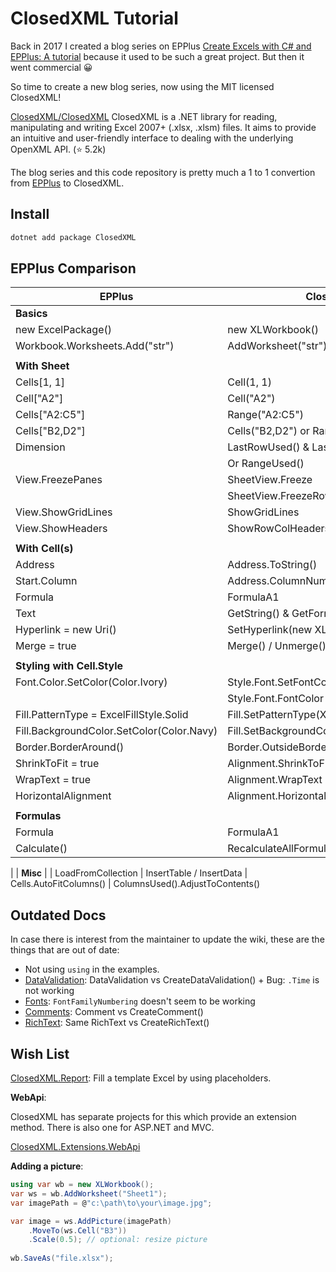 ClosedXML Tutorial
==================

Back in 2017 I created a blog series on EPPlus
[Create Excels with C# and EPPlus: A tutorial](https://itenium.be/blog/dotnet/create-xlsx-excel-with-epplus-csharp/)
because it used to be such a great project. But then it went commercial 😀

So time to create a new blog series, now using the MIT licensed ClosedXML!

[ClosedXML/ClosedXML](https://github.com/ClosedXML/ClosedXML) ClosedXML is a .NET library for reading, manipulating and writing Excel 2007+ (.xlsx, .xlsm) files. It aims to provide an intuitive and user-friendly interface to dealing with the underlying OpenXML API. (⭐ 5.2k)

The blog series and this code repository is pretty much a
1 to 1 convertion from [EPPlus](https://github.com/itenium-be/EPPlusTutorial)
to ClosedXML.


## Install

```sh
dotnet add package ClosedXML
```


EPPlus Comparison
-----------------

| EPPlus                           | ClosedXML                     |
|----------------------------------|-------------------------------|
| **Basics**
| new ExcelPackage()               | new XLWorkbook()
| Workbook.Worksheets.Add("str")   | AddWorksheet("str")
|                                  |
| **With Sheet**                   |
| Cells[1, 1]                      | Cell(1, 1)
| Cell["A2"]                       | Cell("A2")
| Cells["A2:C5"]                   | Range("A2:C5")
| Cells["B2,D2"]                   | Cells("B2,D2") or Ranges("B2,D2")
| Dimension                        | LastRowUsed() & LastColumnUsed()
|                                  | Or RangeUsed()
| View.FreezePanes                 | SheetView.Freeze
|                                  | SheetView.FreezeRows & FreezeColumns
| View.ShowGridLines               | ShowGridLines
| View.ShowHeaders                 | ShowRowColHeaders
|                                  |
| **With Cell(s)**
| Address                          | Address.ToString()
| Start.Column                     | Address.ColumnNumber
| Formula                          | FormulaA1
| Text                             | GetString() & GetFormattedString()
| Hyperlink = new Uri()            | SetHyperlink(new XLHyperlink())
| Merge = true                     | Merge() / Unmerge()
|                                  |
| **Styling with Cell.Style**
| Font.Color.SetColor(Color.Ivory)          | Style.Font.SetFontColor(XLColor.Ivory)
|                                           | Style.Font.FontColor = XLColor.Ivory
| Fill.PatternType = ExcelFillStyle.Solid   | Fill.SetPatternType(XLFillPatternValues.Solid)
| Fill.BackgroundColor.SetColor(Color.Navy) | Fill.SetBackgroundColor(XLColor.Navy)
| Border.BorderAround()            | Border.OutsideBorder
| ShrinkToFit = true               | Alignment.ShrinkToFit = true
| WrapText = true                  | Alignment.WrapText = true
| HorizontalAlignment              | Alignment.Horizontal
|                                  |
| **Formulas**
| Formula                          | FormulaA1
| Calculate()                      | RecalculateAllFormulas()
|
| **Misc**                         |
| LoadFromCollection               | InsertTable / InsertData
| Cells.AutoFitColumns()           | ColumnsUsed().AdjustToContents()


Outdated Docs
-------------

In case there is interest from the maintainer to update the wiki,
these are the things that are out of date:

- Not using `using` in the examples.
- [DataValidation](https://github.com/closedxml/closedxml/wiki/Data-Validation): DataValidation vs CreateDataValidation() + Bug: `.Time` is not working
- [Fonts](https://github.com/closedxml/closedxml/wiki/Styles-Font): `FontFamilyNumbering` doesn't seem to be working
- [Comments](https://github.com/ClosedXML/ClosedXML/wiki#comments): Comment vs CreateComment()
- [RichText](https://github.com/closedxml/closedxml/wiki/Using-Rich-Text): Same RichText vs CreateRichText()



Wish List
---------

[ClosedXML.Report](https://github.com/ClosedXML/ClosedXML.Report): Fill a template Excel by using placeholders.

**WebApi**:  

ClosedXML has separate projects for this which provide an extension method.
There is also one for ASP.NET and MVC.

[ClosedXML.Extensions.WebApi](https://github.com/ClosedXML/ClosedXML.Extensions.WebApi)


**Adding a picture**:  

```c#
using var wb = new XLWorkbook();
var ws = wb.AddWorksheet("Sheet1");
var imagePath = @"c:\path\to\your\image.jpg";

var image = ws.AddPicture(imagePath)
    .MoveTo(ws.Cell("B3"))
    .Scale(0.5); // optional: resize picture
      
wb.SaveAs("file.xlsx");
```

